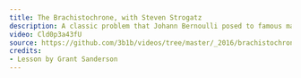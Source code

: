 ```yaml
---
title: The Brachistochrone, with Steven Strogatz
description: A classic problem that Johann Bernoulli posed to famous mathematicians of his time, such as Newton, and how Bernoulli found an incredibly clever solution using properties of light.
video: Cld0p3a43fU
source: https://github.com/3b1b/videos/tree/master/_2016/brachistochrone
credits:
- Lesson by Grant Sanderson
---
```

